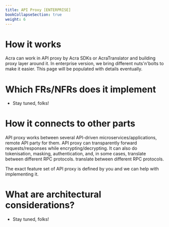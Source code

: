 ```yaml
---
title: API Proxy [ENTERPRISE]
bookCollapseSection: true
weight: 6
---
```


# How it works

Acra can work in API proxy by Acra SDKs or AcraTranslator and building proxy layer around it.
In enterprise version, we bring different nuts'n'bolts to make it easier. This page will be populated with details eventually. 

# Which FRs/NFRs does it implement

* Stay tuned, folks!

# How it connects to other parts

API proxy works between several API-driven microservices/applications, remote API party for them. API proxy can transparently forward requests/responses while encrypting/decrypting. It can also do tokenisation, masking, authentication, and, in some cases, translate between different RPC protocols. 
translate between different RPC protocols.

The exact feature set of API proxy is defined by you and we can help with implementing it.

# What are architectural considerations?

* Stay tuned, folks!
